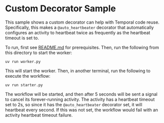 # Custom Decorator Sample

This sample shows a custom decorator can help with Temporal code reuse. Specifically, this makes a `@auto_heartbeater`
decorator that automatically configures an activity to heartbeat twice as frequently as the heartbeat timeout is set to.

To run, first see [README.md](../README.md) for prerequisites. Then, run the following from this directory to start the
worker:

    uv run worker.py

This will start the worker. Then, in another terminal, run the following to execute the workflow:

    uv run starter.py

The workflow will be started, and then after 5 seconds will be sent a signal to cancel its forever-running activity.
The activity has a heartbeat timeout set to 2s, so since it has the `@auto_heartbeater` decorator set, it will heartbeat
every second. If this was not set, the workflow would fail with an activity heartbeat timeout failure.